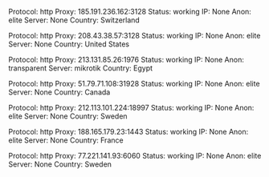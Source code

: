 Protocol: http
Proxy: 185.191.236.162:3128
Status: working
IP: None
Anon: elite
Server: None
Country: Switzerland

Protocol: http
Proxy: 208.43.38.57:3128
Status: working
IP: None
Anon: elite
Server: None
Country: United States

Protocol: http
Proxy: 213.131.85.26:1976
Status: working
IP: None
Anon: transparent
Server: mikrotik
Country: Egypt

Protocol: http
Proxy: 51.79.71.108:31928
Status: working
IP: None
Anon: elite
Server: None
Country: Canada

Protocol: http
Proxy: 212.113.101.224:18997
Status: working
IP: None
Anon: elite
Server: None
Country: Sweden

Protocol: http
Proxy: 188.165.179.23:1443
Status: working
IP: None
Anon: elite
Server: None
Country: France

Protocol: http
Proxy: 77.221.141.93:6060
Status: working
IP: None
Anon: elite
Server: None
Country: Sweden

